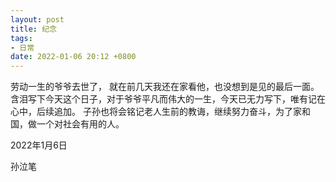 ```yaml
---
layout: post
title: 纪念
tags: 
- 日常
date: 2022-01-06 20:12 +0800
---
```



劳动一生的爷爷去世了，
就在前几天我还在家看他，也没想到是见的最后一面。
含泪写下今天这个日子，对于爷爷平凡而伟大的一生，今天已无力写下，唯有记在心中，后续追加。
子孙也将会铭记老人生前的教诲，继续努力奋斗，为了家和国，做一个对社会有用的人。

2022年1月6日

孙泣笔








